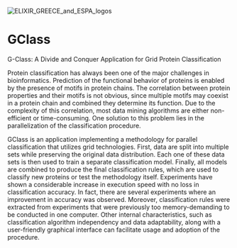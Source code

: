 ![ELIXIR_GREECE_and_ESPA_logos](http://genomics-lab.fleming.gr/fleming/reczko/elixir/logos/ELIXIR_GREECE_and_ESPA_logos-1338x218.png)


# GClass
G-Class: A Divide and Conquer Application for Grid Protein Classification

Protein classification has always been one of the major challenges in bioinformatics. Prediction of the functional behavior of proteins is enabled by the presence of motifs in protein chains. The correlation between protein properties and their motifs is not obvious, since multiple motifs may coexist in a protein chain and combined they determine its function. Due to the complexity of this correlation, most data mining algorithms are either non-efficient or time-consuming. One solution to this problem lies in the parallelization of the classification procedure.

GClass is an application implementing a methodology for parallel classification that utilizes grid technologies. First, data are split into multiple sets while preserving the original data distribution. Each one of these data sets is then used to train a separate classification model. Finally, all models are combined to produce the final classification rules, which are used to classify new proteins or test the methodology itself. Experiments have shown a considerable increase in execution speed with no loss in classification accuracy. In fact, there are several experiments where an improvement in accuracy was observed. Moreover, classification rules were extracted from experiments that were previously too memory-demanding to be conducted in one computer. Other internal characteristics, such as classification algorithm independency and data adaptability, along with a user-friendly graphical interface can facilitate usage and adoption of the procedure.
